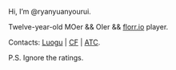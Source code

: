 Hi, I’m @ryanyuanyourui.

Twelve-year-old MOer && OIer && [florr.io](florr.io) player.

Contacts: [Luogu](https://www.luogu.com.cn/user/482236) | [CF](https://codeforces.com/profile/ryanyuanyourui) | [ATC](https://atcoder.jp/users/ryanyuanyourui).

P.S. Ignore the ratings.
